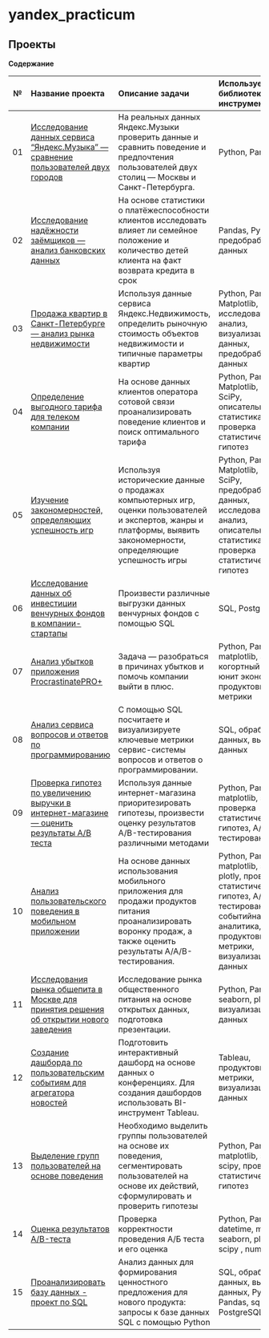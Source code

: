 # yandex_practicum

## Проекты 

**Содержание**

|№| Название проекта              | Описание задачи           | Используемые библиотеки и инструменты                   |
|:--:| :--------------------------------- | :----------------------------------- |:---------------------------|
|01 | [Исследование данных сервиса “Яндекс.Музыка” — сравнение пользователей двух городов](https://github.com/VyacheslavPak/Portfolio/tree/main/Музыка%20больших%20городов)| На реальных данных Яндекс.Музыки проверить данные и сравнить поведение и предпочтения пользователей двух столиц — Москвы и Санкт-Петербурга.| Python, Pandas|
| 02 | [Исследование надёжности заёмщиков — анализ банковских данных](https://github.com/VyacheslavPak/Portfolio/tree/main/Исследование%20надёжности%20заёмщиков)|На основе статистики о платёжеспособности клиентов исследовать влияет ли семейное положение и количество детей клиента на факт возврата кредита в срок| Pandas, Python, предобработка данных|
| 03 | [Продажа квартир в Санкт-Петербурге — анализ рынка недвижимости](https://github.com/VyacheslavPak/Portfolio/tree/main/Исследование%20объявлений%20о%20продаже%20квартир) | Используя данные сервиса Яндекс.Недвижимость, определить рыночную стоимость объектов недвижимости и типичные параметры квартир | Python, Pandas,  Matplotlib, исследовательский анализ, визуализация данных, предобработка данных | 
| 04 | [Определение выгодного тарифа для телеком компании](https://github.com/VyacheslavPak/Portfolio/tree/main/Исследование%20тарифных%20планов%20федерального%20оператора%20сотовой%20связи) | На основе данных клиентов оператора сотовой связи проанализировать поведение клиентов и поиск оптимального тарифа | Python, Pandas, Matplotlib, NumPy, SciPy, описательная статистика, проверка статистических гипотез |
| 05 | [Изучение закономерностей, определяющих успешность игр](https://github.com/VyacheslavPak/Portfolio/tree/main/Исследование%20продаж%20компьютерных%20игр) | Используя исторические данные о продажах компьютерных игр, оценки пользователей и экспертов, жанры и платформы, выявить закономерности, определяющие успешность игры | Python, Pandas, Matplotlib, NumPy, SciPy, предобработка данных, исследовательский анализ, описательная статистика, проверка статистических гипотез |
| 06 |  [Исследование данных об инвестиции венчурных фондов в компании-стартапы](https://github.com/VyacheslavPak/Portfolio/tree/main/Исследование%20данных%20об%20инвестициях%20венчурных%20фондов%20в%20компании-стартапы) | Произвести различные выгрузки данных венчурных фондов с помощью SQL| SQL, PostgreSQL |
| 07 |  [Анализ убытков приложения ProcrastinatePRO+](https://github.com/VyacheslavPak/Portfolio/tree/main/Исследование%20причины%20плохой%20окупаемости%20развлекательного%20приложения%20Procrastinate%20Pro%2B) | Задача  — разобраться в причинах убытков и помочь компании выйти в плюс.| Python, Pandas, matplotlib, Seaborn, когортный анализ, юнит экономика, продуктовые метрики |
| 08 |   [Анализ сервиса вопросов и ответов по программированию](https://github.com/VyacheslavPak/Portfolio/tree/main/Исследование%20базы%20данных%20вопросов%20и%20ответов) | С помощью SQL посчитаете и визуализируете ключевые метрики сервис-системы вопросов и ответов о программировании. | SQL, обработка данных, выгрузка данных |
| 09 |   [Проверка гипотез по увеличению выручки в интернет-магазине — оценить результаты A/B теста](https://github.com/VyacheslavPak/Portfolio/tree/main/Проверка%20гипотез%20для%20увеличения%20выручки%20интернет-магазина) | Используя данные интернет-магазина приоритезировать гипотезы, произвести оценку результатов A/B-тестирования различными методами | Python, Pandas, matplotlib, scipy, проверка статистических гипотез, А/В-тестирование |
| 10 |   [Анализ пользовательского поведения в мобильном приложении](https://github.com/VyacheslavPak/Portfolio/tree/main/Анализ%20пользовательского%20поведения%20в%20мобильном%20приложении) | На основе данных использования мобильного приложения для продажи продуктов питания проанализировать воронку продаж, а также оценить результаты A/A/B-тестирования. | Python, Pandas, matplotlib, seaborn, plotly, проверка статистических гипотез, А/В-тестирование, событийная аналитика, продуктовые метрики, визуализация данных|
| 11 |  [Исследования рынка общепита в Москве для принятия решения об открытии нового заведения](https://github.com/VyacheslavPak/Portfolio/tree/main/Исследования%20рынка%20общепита%20в%20Москве%20для%20принятия%20решения%20об%20открытии%20нового%20заведения)  | Исследование рынка общественного питания на основе открытых данных, подготовка презентации. | Python, Pandas, seaborn, plotly, визуализация данных|
| 12 |  [Создание дашборда по пользовательским событиям для агрегатора новостей](https://github.com/VyacheslavPak/Portfolio/tree/main/Создание%20дашборда%20по%20пользовательским%20событиям%20для%20агрегатора%20новостей)  | Подготовить интерактивный дашборд на основе данных о конференциях. Для создания дашбордов использовать BI-инструмент Tableau. | Tableau, продуктовые метрики, визуализация данных|
| 13 |  [Выделение групп пользователей на основе поведения](https://github.com/VyacheslavPak/Portfolio/tree/main/Выделение%20групп%20пользователей%20на%20основе%20поведения)  | Необходимо выделить группы пользователей на основе их поведения, сегментировать пользователей на основе их действий, сформулировать и проверить гипотезы | Python, Pandas, matplotlib, seaborn, scipy, проверка статистических гипотез |
| 14 |  [Оценка результатов A/B-теста](https://github.com/VyacheslavPak/Portfolio/tree/main/Оценка%20результатов%20AB-теста) | Проверка корректности проведения А/Б теста и его оценка | Python, Pandas, datetime, matplotlib, seaborn, plotly, scipy , numpy, math |
| 15 |  [Проанализировать базу данных - проект по SQL](https://github.com/VyacheslavPak/Portfolio/tree/main/Проанализировать%20базу%20данных%20-%20проект%20по%20SQL) |  Анализ данных для формирования ценностного предложения для нового продукта: запросы к базе данных SQL с помощью Python  | SQL, обработка данных, выгрузка данных, Python, Pandas, sqlalchemy, PostgreSQL |
